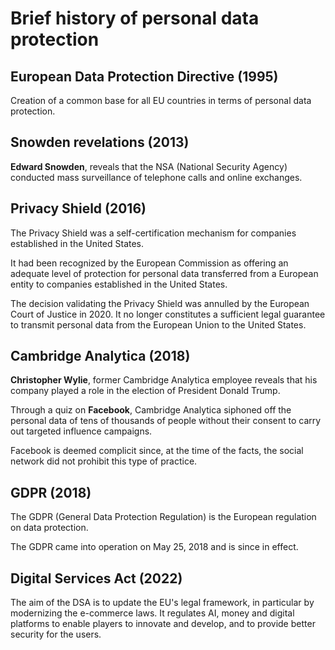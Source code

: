 # Brief history of personal data protection

## European Data Protection Directive (1995)

Creation of a common base for all EU countries in terms of personal data protection.

## Snowden revelations (2013)

**Edward Snowden**, reveals that the NSA (National Security Agency) conducted mass surveillance of telephone calls and online exchanges.

## Privacy Shield (2016)

The Privacy Shield was a self-certification mechanism for companies established in the United States.

It had been recognized by the European Commission as offering an adequate level of protection for personal data transferred from a European entity to companies established in the United States.

The decision validating the Privacy Shield was annulled by the European Court of Justice in 2020. It no longer constitutes a sufficient legal guarantee to transmit personal data from the European Union to the United States.

## Cambridge Analytica (2018)

**Christopher Wylie**, former Cambridge Analytica employee reveals that his company played a role in the election of President Donald Trump.

Through a quiz on **Facebook**, Cambridge Analytica siphoned off the personal data of tens of thousands of people
without their consent to carry out targeted influence campaigns.

Facebook is deemed complicit since, at the time of the facts, the social network did not prohibit this type of practice.

## GDPR (2018)

The GDPR (General Data Protection Regulation) is the European regulation on data protection.

The GDPR came into operation on May 25, 2018 and is since in effect.

## Digital Services Act (2022)

The aim of the DSA is to update the EU's legal framework, in particular by modernizing the e-commerce laws.
It regulates AI, money and digital platforms to enable players to innovate and develop, and to provide better security for the users.